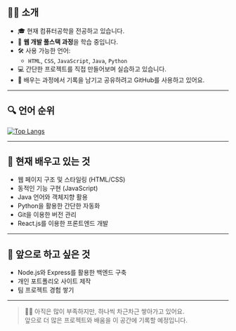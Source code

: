 ## 🙋‍♂️ 소개

- 🎓 현재 컴퓨터공학을 전공하고 있습니다.
- 🌱 **웹 개발 풀스택 과정**을 학습 중입니다.
- 🛠️ 사용 가능한 언어:
  - `HTML`, `CSS`, `JavaScript`, `Java`, `Python`
- 💻 간단한 프로젝트를 직접 만들어보며 실습하고 있습니다.
- 🚀 배우는 과정에서 기록을 남기고 공유하려고 GitHub를 사용하고 있어요.

---

## 🔍 언어 순위

[![Top Langs](https://github-readme-stats.vercel.app/api/top-langs/?username=pic-pick)](https://github.com/pic-pick/github-readme-stats)

---

## 🔧 현재 배우고 있는 것

- 웹 페이지 구조 및 스타일링 (HTML/CSS)
- 동적인 기능 구현 (JavaScript)
- Java 언어와 객체지향 활용
- Python을 활용한 간단한 자동화
- Git을 이용한 버전 관리
- React.js를 이용한 프론트엔드 개발

---

## 📘 앞으로 하고 싶은 것

- Node.js와 Express를 활용한 백엔드 구축
- 개인 포트폴리오 사이트 제작
- 팀 프로젝트 경험 쌓기

---

> 🙇‍♂️ 아직은 많이 부족하지만, 하나씩 차근차근 쌓아가고 있어요.  
> 앞으로 더 많은 프로젝트와 배움을 이 공간에 기록할 예정입니다.
